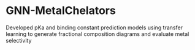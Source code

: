 # GNN-MetalChelators
Developed pKa and binding constant prediction models using transfer learning to generate fractional composition diagrams and evaluate metal selectivity

